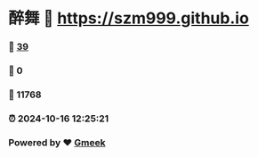# 醉舞 :link: https://szm999.github.io 
### :page_facing_up: [39](https://szm999.github.io/tag.html) 
### :speech_balloon: 0 
### :hibiscus: 11768 
### :alarm_clock: 2024-10-16 12:25:21 
### Powered by :heart: [Gmeek](https://github.com/Meekdai/Gmeek)
